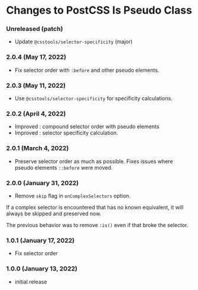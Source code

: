 # Changes to PostCSS Is Pseudo Class

### Unreleased (patch)

- Update `@csstools/selector-specificity` (major)

### 2.0.4 (May 17, 2022)

 - Fix selector order with `:before` and other pseudo elements.

### 2.0.3 (May 11, 2022)

- Use `@csstools/selector-specificity` for specificity calculations.

### 2.0.2 (April 4, 2022)

- Improved : compound selector order with pseudo elements
- Improved : selector specificity calculation.

### 2.0.1 (March 4, 2022)

- Preserve selector order as much as possible. Fixes issues where pseudo elements `::before` were moved.

### 2.0.0 (January 31, 2022)

- Remove `skip` flag in `onComplexSelectors` option.

If a complex selector is encountered that has no known equivalent, it will always be skipped and preserved now.

The previous behavior was to remove `:is()` even if that broke the selector.

### 1.0.1 (January 17, 2022)

- Fix selector order

### 1.0.0 (January 13, 2022)

- initial release
